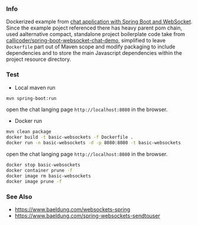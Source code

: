 ### Info
 Dockerized example from
 [chat application with Spring Boot and WebSocket](https://www.callicoder.com/spring-boot-websocket-chat-example).
 Since the example poject referenced there has heavy parent pom chain, used aalternative compact, standalone project boilerplate code take from [callicoder/spring-boot-websocket-chat-demo](https://github.com/callicoder/spring-boot-websocket-chat-demo), simplified to leave `Dockerfile` part out of Maven scope and modify packaging to include dependencies and to store the main Javascript dependencies within the project resource directory.
### Test

* Local maven run
```sh
mvn spring-boot:run
```
open the chat langing page `http://localhost:8080` in the browser.
* Docker run
```sh
mvn clean package
docker build -t basic-websockets -f Dockerfile .
docker run -n basic-websockets -d -p 8080:8080 -t basic-websockets
```
open the chat langing page `http://localhost:8080` in the browser.
```sh
docker stop basic-websockets
docker container prune -f
docker image rm basic-websockets
docker image prune -f
```
### See Also
 * https://www.baeldung.com/websockets-spring
 * https://www.baeldung.com/spring-websockets-sendtouser

